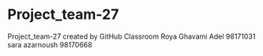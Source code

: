 # Project_team-27
Project_team-27 created by GitHub Classroom
Roya Ghavami Adel 98171031
sara azarnoush 98170668
